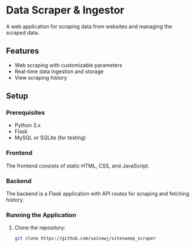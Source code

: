 # Data Scraper & Ingestor

A web application for scraping data from websites and managing the scraped data.

## Features
- Web scraping with customizable parameters
- Real-time data ingestion and storage
- View scraping history

## Setup

### Prerequisites
- Python 3.x
- Flask
- MySQL or SQLite (for testing)

### Frontend
The frontend consists of static HTML, CSS, and JavaScript.

### Backend
The backend is a Flask application with API routes for scraping and fetching history.

### Running the Application

1. Clone the repository:

   ```bash
   git clone https://github.com/sainawj/sitesweep_scraper
